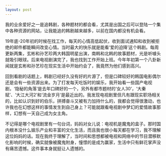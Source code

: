 ```yaml
---
layout: post
---
```


我的业余爱好之一是追韩剧，各种题材的都会看，尤其是出国之后可以登陆一个集中各种资源的网站，让我能追的韩剧越来越多，以前在国内都没有机会看。

19年底-20年初的时候在找工作，每天的心情高低起伏，收到面试通知和收到被拒绝的邮件都能瞬间改变心情。当时最大的快乐就是能看‘爱的迫降’这个韩剧。每周更新两集，玄彬和孙艺珍两大韩国明星出演，南韩和北韩的故事题材，光是听噱头就吸引眼球。后来电视剧演完了，我也找到工作开始上班。今年年初第一个八卦新闻就是玄彬和孙艺珍在现实生活中开始约会了，我竟然为他们感到高兴。

回到看剧的话题上，韩剧已经好久没有好的片源了，但是口碑较好的韩国电影偶尔还是会有一些资源出来。为了打发每天吃饭时的娱乐，我开始看一些国产电视剧，‘隐秘的角落’是去年口碑好的一个，另外有都市题材的‘女人30’，‘大秦赋’、‘大江大河2’和’流金岁月‘是最近出的。我发现电视剧里但凡有跟现实职场相关的，比如认识到好的伯乐，拼搏奋斗又被有力加持什么的，我都会觉得很激动，也许我也在幻想这样的事情发生到自己身上？可能就跟看电视剧中梦幻的爱情故事那样，幻想有一天自己成为女主角。

不记得是哪个电视剧里有一句台词，妈妈对女儿说：电视机是魔鬼的盒子。那时国内根本没什么娱乐产业和丰富的文化生活，而且我也很小每天都在学习，我不理解这位妈妈的话。现在我终于理解了，当时间和思想都被电视和网络中的节目潜移默化影响的时候，确实就像被魔鬼附身，憧憬的是成为赢家，生活中只有鲜花掌声没有痛苦遗憾。这件事本身就挺让人遗憾的。


